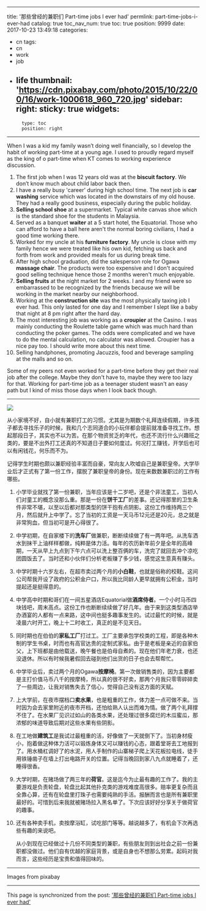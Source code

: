 
---
title: '那些曾经的兼职们 Part-time jobs I ever had'
permlink: part-time-jobs-i-ever-had
catalog: true
toc_nav_num: true
toc: true
position: 9999
date: 2017-10-23 13:49:18
categories:
- cn
tags:
- cn
- work
- job
- life
thumbnail: 'https://cdn.pixabay.com/photo/2015/10/22/00/16/work-1000618_960_720.jpg'
sidebar:
    right:
        sticky: true
widgets:
    -
        type: toc
        position: right
---


When I was a kid my family wasn’t doing well financially, so I develop the habit of working part-time at a young age. I used to proudly regard myself as the king of o part-time when KT comes to working experience discussion.

1. The first job when I was 12 years old was at the **biscuit factory**. We don’t know much about child labor back then.
2. I have a really busy 'career' during high school time. The next job is **car washing** service which was located in the downstairs of my old house. They had a really good business, especially during the public holiday.
3. **Selling school shoe** at a supermarket. Typical white canvas shoe which is the standard shoe for the students in Malaysia.
4. Served as a banquet **waiter** at a 5 start hotel, the Equatorial. Those who can afford to have a ball here aren't the normal boring civilians, I had a good time working there.
5. Worked for my uncle at his **furniture factory**. My uncle is close with my family hence we were treated like his own kid, fetching us back and forth from work and provided meals for us during break time.
6. After high school graduation, did the salesperson role for Ogawa **massage chair**. The products were too expensive and I don't acquired good selling technique hence those 2 months weren't much enjoyable.
7. **Selling fruits** at the night market for 2 weeks. I and my friend were so embarrassed to be recognized by the friends because we will be working in the market nearby our neighborhood.
8. Working at the **construction site** was the most physically taxing job I ever had. This only lasted for one day and I remember I slept like a baby that night at 8 pm right after the hard day.
9. The most interesting job was working as a **croupier** at the Casino. I was mainly conducting the Roulette table game which was much hard than conducting the poker games. The odds were complicated and we have to do the mental calculation, no calculator was allowed. Croupier has a nice pay too. I should write more about this next time.
10. Selling handphones, promoting Jacuzzis, food and beverage sampling at the malls and so on. 

Some of my peers not even worked for a part-time before they get their real job after the college. Maybe they don't have to, maybe they were too lazy for that. Working for part-time job as a teenager student wasn't an easy path but I kind of miss those days when I look back though.

------

![](https://cdn.pixabay.com/photo/2015/10/22/00/16/work-1000618_960_720.jpg)

从小家境不好，自小就有兼职打工的习惯。尤其是为期数个礼拜连续假期，许多孩子都去寻找乐子的时候，我和几个志同道合的小玩伴都会提前就准备寻找工作。想起那段日子，其实也不以为苦。在那个物资贫乏的年代，也还不流行什么兴趣班之类的，要是不出外打工还真的不知道日子要如何度过。何况打工赚钱，开学后也可以有闲钱花，何乐而不为。

记得学生时期也颇以兼职经验丰富而自豪，常向友人吹嘘自己是兼职皇帝。大学毕业后才正式有了第一份工作，摆脱了兼职皇帝的身份。现在来数数兼职过的工作有哪些。

1. 小学毕业就找了第一份兼职，当年应该是十二岁吧，还是个非法童工，当初人们对童工的概念没那么重。那是一份在**饼干工厂**的差事。还记得那里的卫生条件非常不堪，以至以后都对那类型的饼干抱有点阴影。这份工作维持两三个月，然后就升上中学了。忘了当初的工资是一天马币12元还是20元，总之就是非常狗血，但当初可是开心得很了。

2. 中学初期，在自家楼下的**洗车厂**做兼职，断断续续做了有一两年吧。从洗车洒水到抹干上油样样都做，纯粹是体力活。每年的农历新年前夕是全年的高峰期，一天从早上九点到下午六点可以洗上整百俩的车，洗完了就回去冲个凉吃团圆饭去了。当时还和小伙伴们分析老板赚了多少钱，感觉这生意真有赚头。

3. 中学时期十六岁左右，在超市卖过两个月的**小白鞋**，也就是俗称的校鞋。这间公司帮我开设了政府的公积金户口，所以我比同龄人更早就拥有公积金，当时提起还是挺得意的。

4. 中学高中时期和哥们在一间五星酒店Equatorial做**酒席侍者**。一个小时马币四块钱吧，周末高点。这份工作也断断续续做了好几年。由于来到这类型酒店举办酒宴的人都有一点来路，这中间也挺多趣事发生的。试过最忙的时候，就是凌晨六时开工，晚上十二时收工，真正的是不见天日。

5. 同时期也在伯伯的**家私工厂**打过工。工厂主要承包学校类的工程，即是各种木制的学生书桌，时而也有高官达贵的定制式家私。由于是老板是亲近的自家伯父，上下班都是由他载送，晚午餐也是伯母自煮的。现在他们年老力衰，也还没退休。所以有时候我暑假回去碰到他们出货的日子也会去帮帮忙。

6. 中学毕业后，卖过两个月的Ogawa**按摩椅**。第一次做销售类的，因为主要都是主打价值马币八千的按摩椅，所以真的很不好卖，那两个月我只零零碎碎卖了一些周边，让我对销售失去了信心，觉得自己没有这方面的天赋。

7. 上大学前，在夜市摆档口**卖水果**，也是粗重的工作，体力差一点可做不来。当时因为会去家里附近的夜市开档，还怕给熟人认出而难为情。做了两个礼拜撑不住了。在水果厂见识过如山的各类水果，还处理过很多腐烂的木瓜蜜瓜，那浓郁的味道导致后期对这些水果有些阴影。

8. 在工地做**建筑工**是我试过最粗重的活，好像做了一天就倒下了。当初身材瘦小，抱着做这种体力活可以锻炼身体又可以赚钱的心态，跟着堂哥去工地报到了。用水桶杠调好了的水泥，用人手制作的山寨梯子爬上天花板拉电线，徒手用铁锤凿子在墙上打出电路开关的位置。记得当晚回到家八九点就睡着了，还睡得很香。

9. 大学时期，在赌场做了两三年的**荷官**。这是迄今为止最有趣的工作了。我的主要游戏是负责轮盘，轮盘比起其他扑克类的游戏难度高很多。赔率更复杂而且全靠心算，还有在轮盘里打珠子也需要纯熟的手活。报酬而言也是所有兼职里最好的。可惜到后来我就被赌场拉入黑名单了。下次应该好好分享关于做荷官的趣事。

10. 还有各种卖手机，卖按摩浴缸，试吃部门等等。越说越多了，有机会下次再选些有趣的来说吧。

    从小到现在已经做过十几份不同类型的兼职，有些朋友则到出社会之前一份兼职都没做过。他们自有优越的家庭背景，或是自身也不想那么劳累。起码对我而言，这些经历是宝贵和值得回味的。

------

Images from pixabay

- - -

This page is synchronized from the post: ['那些曾经的兼职们 Part-time jobs I ever had'](https://steemit.com/@fr3eze/part-time-jobs-i-ever-had)
